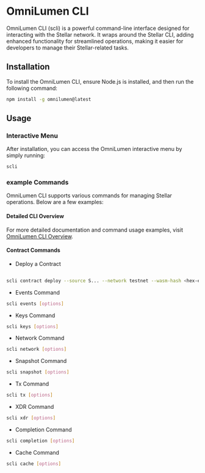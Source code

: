 # OmniLumen CLI

OmniLumen CLI (scli) is a powerful command-line interface designed for interacting with the Stellar network. It wraps around the Stellar CLI, adding enhanced functionality for streamlined operations, making it easier for developers to manage their Stellar-related tasks.
## Installation

To install the OmniLumen CLI, ensure Node.js is installed, and then run the following command:

```sh
npm install -g omnilumen@latest
```
## Usage
### Interactive Menu

After installation, you can access the OmniLumen interactive menu by simply running:

```sh
scli
```
### example Commands
OmniLumen CLI supports various commands for managing Stellar operations. Below are a few examples:

#### Detailed CLI Overview

For more detailed documentation and command usage examples, visit [OmniLumen CLI Overview](https://www.omnilumen.net/cliOverview).

#### Contract Commands
- Deploy a Contract
```sh
	
scli contract deploy --source S... --network testnet --wasm-hash <hex-encoded-wasm-hash>

```
- Events Command
```sh
scli events [options]

```
- Keys Command
```sh
scli keys [options]

```
- Network Command
```sh
scli network [options]

```
- Snapshot Command
```sh
scli snapshot [options]
```
- Tx Command
```sh
scli tx [options]
```
- XDR Command
```sh
scli xdr [options]
```
- Completion Command
```sh
scli completion [options]
```
- Cache Command
```sh
scli cache [options]
```